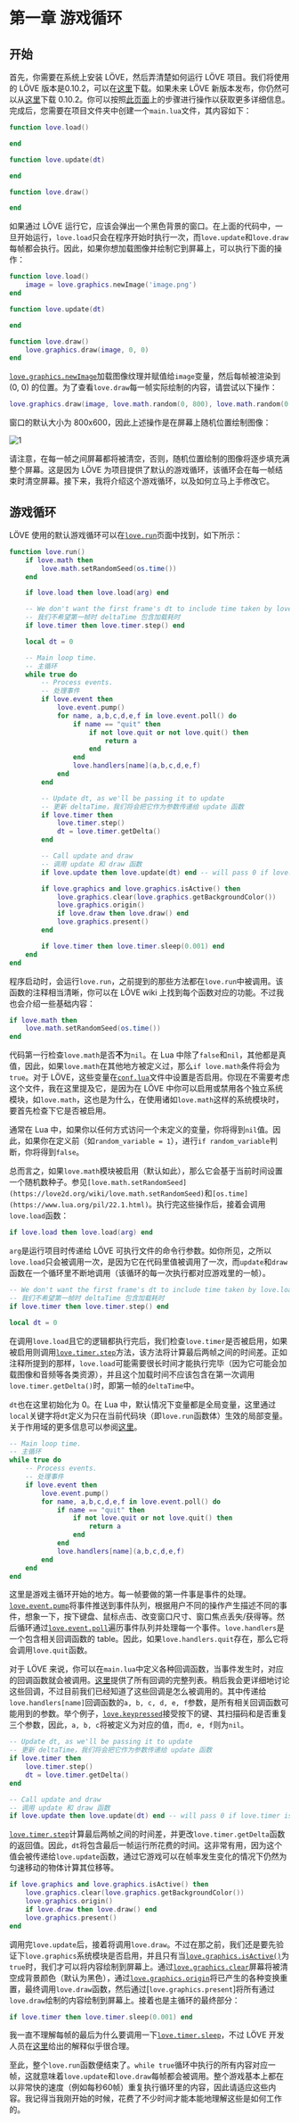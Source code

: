 # 第一章 游戏循环

## 开始

首先，你需要在系统上安装 LÖVE，然后弄清楚如何运行 LÖVE 项目。我们将使用的 LÖVE 版本是0.10.2，可以在[这里](https://love2d.org/)下载。如果未来 LÖVE 新版本发布，你仍然可以从[这里](https://bitbucket.org/rude/love/downloads/)下载 0.10.2。你可以按照[此页面](https://love2d.org/wiki/Getting_Started)上的步骤进行操作以获取更多详细信息。完成后，您需要在项目文件夹中创建一个`main.lua`文件，其内容如下：

```lua
function love.load()

end

function love.update(dt)

end

function love.draw()

end
```

如果通过 LÖVE 运行它，应该会弹出一个黑色背景的窗口。在上面的代码中，一旦开始运行，`love.load`只会在程序开始时执行一次，而`love.update`和`love.draw`每帧都会执行。因此，如果你想加载图像并绘制它到屏幕上，可以执行下面的操作：

```lua
function love.load()
    image = love.graphics.newImage('image.png')
end

function love.update(dt)

end

function love.draw()
    love.graphics.draw(image, 0, 0)
end
```

[`love.graphics.newImage`](https://love2d.org/wiki/love.graphics.newImage)加载图像纹理并赋值给`image`变量，然后每帧被渲染到 (0, 0) 的位置。为了查看`love.draw`每一帧实际绘制的内容，请尝试以下操作：

```lua
love.graphics.draw(image, love.math.random(0, 800), love.math.random(0, 600))
```

窗口的默认大小为 800x600，因此上述操作是在屏幕上随机位置绘制图像：

![1](https://camo.githubusercontent.com/9bd0a7c001fa5b55e0232799ebbc526535a3ae15/68747470733a2f2f692e696d6775722e636f6d2f43504c36656e4b2e676966)

请注意，在每一帧之间屏幕都将被清空，否则，随机位置绘制的图像将逐步填充满整个屏幕。这是因为 LÖVE 为项目提供了默认的游戏循环，该循环会在每一帧结束时清空屏幕。接下来，我将介绍这个游戏循环，以及如何立马上手修改它。

## 游戏循环

LÖVE 使用的默认游戏循环可以在[`love.run`](https://love2d.org/wiki/love.run)页面中找到，如下所示：

```lua
function love.run()
    if love.math then
        love.math.setRandomSeed(os.time())
    end

    if love.load then love.load(arg) end

    -- We don't want the first frame's dt to include time taken by love.load.
    -- 我们不希望第一帧时 deltaTime 包含加载耗时
    if love.timer then love.timer.step() end

    local dt = 0

    -- Main loop time.
    -- 主循环
    while true do
        -- Process events.
        -- 处理事件
        if love.event then
            love.event.pump()
            for name, a,b,c,d,e,f in love.event.poll() do
                if name == "quit" then
                    if not love.quit or not love.quit() then
                        return a
                    end
                end
                love.handlers[name](a,b,c,d,e,f)
            end
        end

        -- Update dt, as we'll be passing it to update
        -- 更新 deltaTime，我们将会把它作为参数传递给 update 函数
        if love.timer then
            love.timer.step()
            dt = love.timer.getDelta()
        end

        -- Call update and draw
        -- 调用 update 和 draw 函数
        if love.update then love.update(dt) end -- will pass 0 if love.timer is disabled -- 如果 love.timer 模块被禁用，则 dt 为 0

        if love.graphics and love.graphics.isActive() then
            love.graphics.clear(love.graphics.getBackgroundColor())
            love.graphics.origin()
            if love.draw then love.draw() end
            love.graphics.present()
        end

        if love.timer then love.timer.sleep(0.001) end
    end
end
```

程序启动时，会运行`love.run`，之前提到的那些方法都在`love.run`中被调用。该函数的注释相当清晰，你可以在 LÖVE wiki 上找到每个函数对应的功能。不过我也会介绍一些基础内容：

```lua
if love.math then
    love.math.setRandomSeed(os.time())
end
```

代码第一行检查`love.math`是否**不**为`nil`。在 Lua 中除了`false`和`nil`，其他都是真值，因此，如果`love.math`在其他地方被定义过，那么`if love.math`条件将会为`true`。对于 LÖVE，这些变量在[`conf.lua`](https://love2d.org/wiki/Config_Files)文件中设置是否启用。你现在不需要考虑这个文件，我在这里提及它，是因为在 LÖVE 中你可以启用或禁用各个独立系统模块，如`love.math`，这也是为什么，在使用诸如`love.math`这样的系统模块时，要首先检查下它是否被启用。

通常在 Lua 中，如果你以任何方式访问一个未定义的变量，你将得到`nil`值。因此，如果你在定义前（如`random_variable = 1`），进行`if random_variable`判断，你将得到`false`。

总而言之，如果`love.math`模块被启用（默认如此），那么它会基于当前时间设置一个随机数种子。参见`[love.math.setRandomSeed](https://love2d.org/wiki/love.math.setRandomSeed)`和`[os.time](https://www.lua.org/pil/22.1.html)`。执行完这些操作后，接着会调用`love.load`函数：

```lua
if love.load then love.load(arg) end
```

`arg`是运行项目时传递给 LÖVE 可执行文件的命令行参数。如你所见，之所以`love.load`只会被调用一次，是因为它在代码里值被调用了一次，而`update`和`draw`函数在一个循环里不断地调用（该循环的每一次执行都对应游戏里的一帧）。

```lua
-- We don't want the first frame's dt to include time taken by love.load.
-- 我们不希望第一帧时 deltaTime 包含加载耗时
if love.timer then love.timer.step() end

local dt = 0
```

在调用`love.load`且它的逻辑都执行完后，我们检查`love.timer`是否被启用，如果被启用则调用[`love.timer.step`](https://love2d.org/wiki/love.timer.step)方法，该方法将计算最后两帧之间的时间差。正如注释所提到的那样，`love.load`可能需要很长时间才能执行完毕（因为它可能会加载图像和音频等各类资源），并且这个加载时间不应该包含在第一次调用`love.timer.getDelta()`时，即第一帧的`deltaTime`中。

`dt`也在这里初始化为 0。在 Lua 中，默认情况下变量都是全局变量，这里通过`local`关键字将`dt`定义为只在当前代码块（即`love.run`函数体）生效的局部变量。关于作用域的更多信息可以参阅[这里](https://www.lua.org/pil/4.2.html)。

```lua
-- Main loop time.
-- 主循环
while true do
    -- Process events.
    -- 处理事件
    if love.event then
        love.event.pump()
        for name, a,b,c,d,e,f in love.event.poll() do
            if name == "quit" then
                if not love.quit or not love.quit() then
                    return a
                end
            end
            love.handlers[name](a,b,c,d,e,f)
        end
    end
end
```

这里是游戏主循环开始的地方。每一帧要做的第一件事是事件的处理。[`love.event.pump`](https://love2d.org/wiki/love.event.pump)将事件推送到事件队列，根据用户不同的操作产生描述不同的事件，想象一下，按下键盘、鼠标点击、改变窗口尺寸、窗口焦点丢失/获得等。然后循环通过[`love.event.poll`](https://love2d.org/wiki/love.event.poll)遍历事件队列并处理每一个事件。`love.handlers`是一个包含相关回调函数的 table。因此，如果`love.handlers.quit`存在，那么它将会调用`love.quit`函数。

对于 LÖVE 来说，你可以在`main.lua`中定义各种回调函数，当事件发生时，对应的回调函数就会被调用。[这里](https://love2d.org/wiki/love)提供了所有回调的完整列表。稍后我会更详细地讨论这些回调，不过目前我们已经知道了这些回调是怎么被调用的。其中传递给`love.handlers[name]`回调函数的`a, b, c, d, e, f`参数，是所有相关回调函数可能用到的参数。举个例子，[`love.keypressed`](https://love2d.org/wiki/love.keypressed)接受按下的键、其扫描码和是否重复三个参数，因此，`a, b, c`将被定义为对应的值，而`d, e, f`则为`nil`。

```lua
-- Update dt, as we'll be passing it to update
-- 更新 deltaTime，我们将会把它作为参数传递给 update 函数
if love.timer then
    love.timer.step()
    dt = love.timer.getDelta()
end

-- Call update and draw
-- 调用 update 和 draw 函数
if love.update then love.update(dt) end -- will pass 0 if love.timer is disabled -- 如果 love.timer 模块被禁用，则 dt 为 0
```

[`love.timer.step`](https://love2d.org/wiki/love.timer.step)计算最后两帧之间的时间差，并更改`love.timer.getDelta`函数的返回值。因此，`dt`将包含最后一帧运行所花费的时间。这非常有用，因为这个值会被传递给`love.update`函数，通过它游戏可以在帧率发生变化的情况下仍然为匀速移动的物体计算其位移等。

```lua
if love.graphics and love.graphics.isActive() then
    love.graphics.clear(love.graphics.getBackgroundColor())
    love.graphics.origin()
    if love.draw then love.draw() end
    love.graphics.present()
end
```

调用完`love.update`后，接着将调用`love.draw`。不过在那之前，我们还是要先验证下`love.graphics`系统模块是否启用，并且只有当[`love.graphics.isActive()`](https://love2d.org/wiki/love.graphics.isActive)为`true`时，我们才可以将内容绘制到屏幕上。通过[`love.graphics.clear`](https://love2d.org/wiki/love.graphics.clear)屏幕将被清空成背景颜色（默认为黑色），通过[`love.graphics.origin`](https://love2d.org/wiki/love.graphics.origin)将已产生的各种变换重置，最终调用`love.draw`函数，然后通过[`love.graphics.present`]将所有通过`love.draw`绘制的内容绘制到屏幕上。接着也是主循环的最终部分：

```lua
if love.timer then love.timer.sleep(0.001) end
```

我一直不理解每帧的最后为什么要调用一下[`love.timer.sleep`](https://love2d.org/wiki/love.timer.sleep)，不过 LÖVE 开发人员在[这里](https://love2d.org/forums/viewtopic.php?f=4&t=76998&p=198629&hilit=love.timer.sleep#p160881)给出的解释似乎很合理。

至此，整个`love.run`函数便结束了。`while true`循环中执行的所有内容对应一帧，这就意味着`love.update`和`love.draw`每帧都会被调用。整个游戏基本上都在以非常快的速度（例如每秒60帧）重复执行循环里的内容，因此请适应这些内容。我记得当我刚开始的时候，花费了不少时间才能本能地理解这些是如何工作的。
